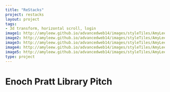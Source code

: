```yaml
---
title: "ReStacks"
project: restacks
layout: project
tags:
- 3d transform, horizontal scroll, login
image1: http://amyleew.github.io/advancedweb14/images/styleTiles/AmyLeeWalton_StyleTiles_Page_1.jpg
image2: http://amyleew.github.io/advancedweb14/images/styleTiles/AmyLeeWalton_StyleTiles_Page_2.jpg
image3: http://amyleew.github.io/advancedweb14/images/styleTiles/AmyLeeWalton_StyleTiles_Page_3.jpg
image4: http://amyleew.github.io/advancedweb14/images/styleTiles/AmyLeeWalton_StyleTiles_Page_4.jpg
image5: http://amyleew.github.io/advancedweb14/images/styleTiles/AmyLeeWalton_StyleTiles_Page_5.jpg
type: project
---
```


# Enoch Pratt Library Pitch